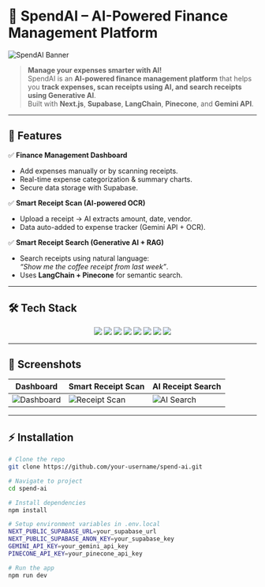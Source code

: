 # 🚀 SpendAI – AI-Powered Finance Management Platform  

![SpendAI Banner](https://user-images.githubusercontent.com/74038190/225813708-98b745f2-7d22-48cf-9150-083f1b00d6c9.gif)  

> **Manage your expenses smarter with AI!**  
SpendAI is an **AI-powered finance management platform** that helps you **track expenses, scan receipts using AI, and search receipts using Generative AI**.  
Built with **Next.js**, **Supabase**, **LangChain**, **Pinecone**, and **Gemini API**.

---

## 🌟 **Features**
✅ **Finance Management Dashboard**  
- Add expenses manually or by scanning receipts.  
- Real-time expense categorization & summary charts.  
- Secure data storage with Supabase.  

✅ **Smart Receipt Scan (AI-powered OCR)**  
- Upload a receipt → AI extracts amount, date, vendor.  
- Data auto-added to expense tracker (Gemini API + OCR).  

✅ **Smart Receipt Search (Generative AI + RAG)**  
- Search receipts using natural language:  
  *“Show me the coffee receipt from last week”*.  
- Uses **LangChain + Pinecone** for semantic search.  

---

## 🛠 **Tech Stack**
<p align="center">
<img src="https://img.shields.io/badge/Next.js-black?style=for-the-badge&logo=next.js&logoColor=white" />
<img src="https://img.shields.io/badge/TypeScript-blue?style=for-the-badge&logo=typescript&logoColor=white" />
<img src="https://img.shields.io/badge/Supabase-3ECF8E?style=for-the-badge&logo=supabase&logoColor=white" />
<img src="https://img.shields.io/badge/LangChain-yellow?style=for-the-badge&logo=chainlink&logoColor=white" />
<img src="https://img.shields.io/badge/Pinecone-0A192F?style=for-the-badge&logo=pinecone&logoColor=white" />
<img src="https://img.shields.io/badge/Gemini%20API-purple?style=for-the-badge&logo=google&logoColor=white" />
<img src="https://img.shields.io/badge/OpenAI-412991?style=for-the-badge&logo=openai&logoColor=white" />
<img src="https://img.shields.io/badge/TailwindCSS-38B2AC?style=for-the-badge&logo=tailwind-css&logoColor=white" />
</p>

---

## 📸 **Screenshots**
| Dashboard | Smart Receipt Scan | AI Receipt Search |
|-----------|--------------------|-------------------|
| ![Dashboard](https://via.placeholder.com/300x200) | ![Receipt Scan](https://via.placeholder.com/300x200) | ![AI Search](https://via.placeholder.com/300x200) |

---

## ⚡ **Installation**
```bash
# Clone the repo
git clone https://github.com/your-username/spend-ai.git

# Navigate to project
cd spend-ai

# Install dependencies
npm install

# Setup environment variables in .env.local
NEXT_PUBLIC_SUPABASE_URL=your_supabase_url
NEXT_PUBLIC_SUPABASE_ANON_KEY=your_supabase_key
GEMINI_API_KEY=your_gemini_api_key
PINECONE_API_KEY=your_pinecone_api_key

# Run the app
npm run dev

